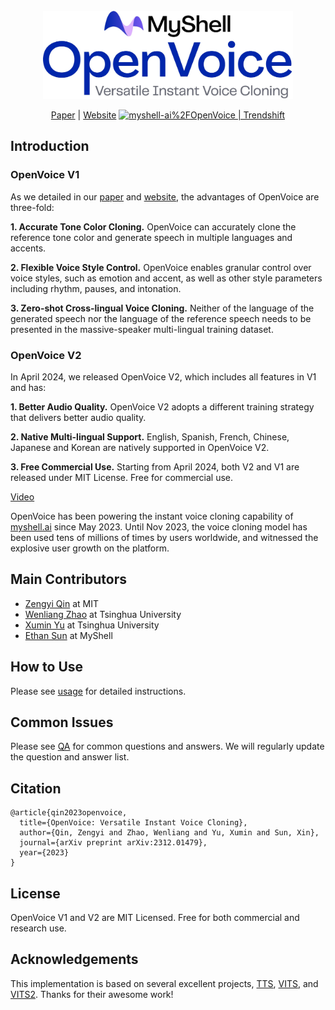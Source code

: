 <div align="center">
  <div>&nbsp;</div>
  <img src="resources/openvoicelogo.jpg" width="400"/> 

[Paper](https://arxiv.org/abs/2312.01479) |
[Website](https://research.myshell.ai/open-voice) 
<a href="https://trendshift.io/repositories/6161" target="_blank"><img src="https://trendshift.io/api/badge/repositories/6161" alt="myshell-ai%2FOpenVoice | Trendshift" style="width: 250px; height: 55px;" width="250" height="55"/></a>
</div>

## Introduction

### OpenVoice V1

As we detailed in our [paper](https://arxiv.org/abs/2312.01479) and [website](https://research.myshell.ai/open-voice), the advantages of OpenVoice are three-fold:

**1. Accurate Tone Color Cloning.**
OpenVoice can accurately clone the reference tone color and generate speech in multiple languages and accents.

**2. Flexible Voice Style Control.**
OpenVoice enables granular control over voice styles, such as emotion and accent, as well as other style parameters including rhythm, pauses, and intonation. 

**3. Zero-shot Cross-lingual Voice Cloning.**
Neither of the language of the generated speech nor the language of the reference speech needs to be presented in the massive-speaker multi-lingual training dataset.

### OpenVoice V2

In April 2024, we released OpenVoice V2, which includes all features in V1 and has:

**1. Better Audio Quality.**
OpenVoice V2 adopts a different training strategy that delivers better audio quality.

**2. Native Multi-lingual Support.**
English, Spanish, French, Chinese, Japanese and Korean are natively supported in OpenVoice V2.

**3. Free Commercial Use.**
Starting from April 2024, both V2 and V1 are released under MIT License. Free for commercial use.

[Video](https://github.com/myshell-ai/OpenVoice/assets/40556743/3cba936f-82bf-476c-9e52-09f0f417bb2f)

OpenVoice has been powering the instant voice cloning capability of [myshell.ai](https://app.myshell.ai/explore) since May 2023. Until Nov 2023, the voice cloning model has been used tens of millions of times by users worldwide, and witnessed the explosive user growth on the platform.

## Main Contributors

- [Zengyi Qin](https://www.qinzy.tech) at MIT
- [Wenliang Zhao](https://wl-zhao.github.io) at Tsinghua University
- [Xumin Yu](https://yuxumin.github.io) at Tsinghua University
- [Ethan Sun](https://twitter.com/ethan_myshell) at MyShell

## How to Use
Please see [usage](docs/USAGE.md) for detailed instructions.

## Common Issues

Please see [QA](docs/QA.md) for common questions and answers. We will regularly update the question and answer list.

## Citation
```
@article{qin2023openvoice,
  title={OpenVoice: Versatile Instant Voice Cloning},
  author={Qin, Zengyi and Zhao, Wenliang and Yu, Xumin and Sun, Xin},
  journal={arXiv preprint arXiv:2312.01479},
  year={2023}
}
```

## License
OpenVoice V1 and V2 are MIT Licensed. Free for both commercial and research use.

## Acknowledgements
This implementation is based on several excellent projects, [TTS](https://github.com/coqui-ai/TTS), [VITS](https://github.com/jaywalnut310/vits), and [VITS2](https://github.com/daniilrobnikov/vits2). Thanks for their awesome work!
